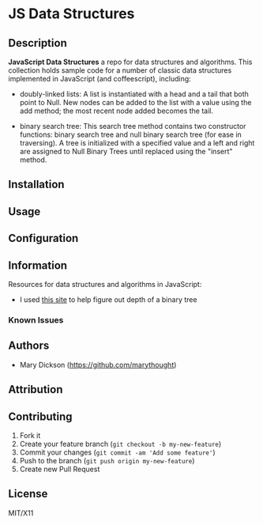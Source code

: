 # JS Data Structures


## Description
**JavaScript Data Structures** a repo for data structures and algorithms. This collection holds sample code for a number of classic data structures implemented in JavaScript (and coffeescript), including:

* doubly-linked lists: A list is instantiated with a head and a tail that both point to Null. New nodes can be added to the list with a value using the add method; the most recent node added becomes the tail.

* binary search tree: This search tree method contains two constructor functions: binary search tree and null binary search tree (for ease in traversing). A tree is initialized with a specified value and a left and right are assigned to Null Binary Trees until replaced using the "insert" method.

## Installation

## Usage

## Configuration

## Information

Resources for data structures and algorithms in JavaScript:
* I used [this site](http://articles.leetcode.com/2010/04/maximum-height-of-binary-tree.html) to help figure out depth of a binary tree

### Known Issues

## Authors

* Mary Dickson (https://github.com/marythought)

## Attribution

## Contributing

1. Fork it
2. Create your feature branch (`git checkout -b my-new-feature`)
3. Commit your changes (`git commit -am 'Add some feature'`)
4. Push to the branch (`git push origin my-new-feature`)
5. Create new Pull Request

## License

MIT/X11
